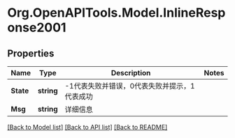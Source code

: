 
# Org.OpenAPITools.Model.InlineResponse2001

## Properties

Name | Type | Description | Notes
------------ | ------------- | ------------- | -------------
**State** | **string** | -1代表失败并错误，0代表失败并提示，1代表成功 | 
**Msg** | **string** | 详细信息 | 

[[Back to Model list]](../README.md#documentation-for-models)
[[Back to API list]](../README.md#documentation-for-api-endpoints)
[[Back to README]](../README.md)

